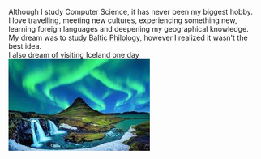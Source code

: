 Although I study Computer Science, it has never been my biggest hobby.<br/>
I love travelling, meeting new cultures, experiencing something new, learning foreign languages and deepening my geographical knowledge.<br/>
My dream was to study [Baltic Philology](http://www.polon.uw.edu.pl/filologia-baltycka), however I realized it wasn't the best idea.<br/>
I also dream of visiting Iceland one day<br/>
![](/isl.jpg)

